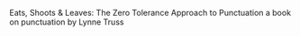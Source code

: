 Eats, Shoots & Leaves: The Zero Tolerance Approach to Punctuation a book on punctuation by Lynne Truss